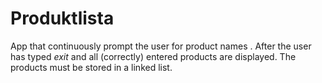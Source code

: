# Produktlista
App that continuously prompt the user for product names .
After the user has typed *exit* and all (correctly) entered products are displayed. 
The products must be stored in a linked list.
